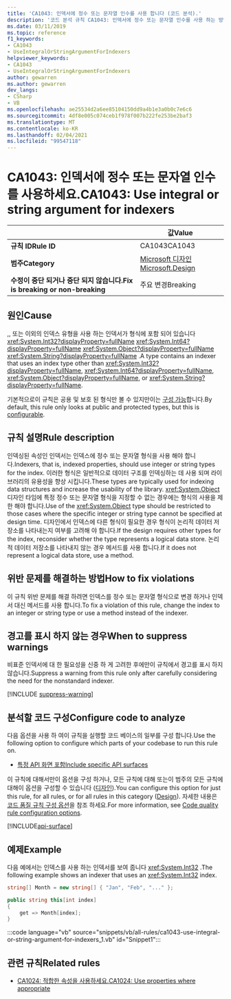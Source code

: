 ```yaml
---
title: 'CA1043: 인덱서에 정수 또는 문자열 인수를 사용 합니다 (코드 분석).'
description: '코드 분석 규칙 CA1043: 인덱서에 정수 또는 문자열 인수를 사용 하는 방법에 대해 알아봅니다.'
ms.date: 03/11/2019
ms.topic: reference
f1_keywords:
- CA1043
- UseIntegralOrStringArgumentForIndexers
helpviewer_keywords:
- CA1043
- UseIntegralOrStringArgumentForIndexers
author: gewarren
ms.author: gewarren
dev_langs:
- CSharp
- VB
ms.openlocfilehash: ae25534d2a6ee85104150dd9a4b1e3a0b0c7e6c6
ms.sourcegitcommit: 4df8e005c074ceb1f978f007b222fe253be2baf3
ms.translationtype: MT
ms.contentlocale: ko-KR
ms.lasthandoff: 02/04/2021
ms.locfileid: "99547118"
---
```

# <a name="ca1043-use-integral-or-string-argument-for-indexers"></a><span data-ttu-id="e9dbb-103">CA1043: 인덱서에 정수 또는 문자열 인수를 사용하세요.</span><span class="sxs-lookup"><span data-stu-id="e9dbb-103">CA1043: Use integral or string argument for indexers</span></span>

| | <span data-ttu-id="e9dbb-104">값</span><span class="sxs-lookup"><span data-stu-id="e9dbb-104">Value</span></span> |
|-|-|
| <span data-ttu-id="e9dbb-105">**규칙 ID**</span><span class="sxs-lookup"><span data-stu-id="e9dbb-105">**Rule ID**</span></span> |<span data-ttu-id="e9dbb-106">CA1043</span><span class="sxs-lookup"><span data-stu-id="e9dbb-106">CA1043</span></span>|
| <span data-ttu-id="e9dbb-107">**범주**</span><span class="sxs-lookup"><span data-stu-id="e9dbb-107">**Category**</span></span> |[<span data-ttu-id="e9dbb-108">Microsoft 디자인</span><span class="sxs-lookup"><span data-stu-id="e9dbb-108">Microsoft.Design</span></span>](design-warnings.md)|
| <span data-ttu-id="e9dbb-109">**수정이 중단 되거나 중단 되지 않습니다.**</span><span class="sxs-lookup"><span data-stu-id="e9dbb-109">**Fix is breaking or non-breaking**</span></span> |<span data-ttu-id="e9dbb-110">주요 변경</span><span class="sxs-lookup"><span data-stu-id="e9dbb-110">Breaking</span></span>|

## <a name="cause"></a><span data-ttu-id="e9dbb-111">원인</span><span class="sxs-lookup"><span data-stu-id="e9dbb-111">Cause</span></span>

<span data-ttu-id="e9dbb-112">,, 또는 이외의 인덱스 유형을 사용 하는 인덱서가 형식에 포함 되어 있습니다 <xref:System.Int32?displayProperty=fullName> <xref:System.Int64?displayProperty=fullName> <xref:System.Object?displayProperty=fullName> <xref:System.String?displayProperty=fullName> .</span><span class="sxs-lookup"><span data-stu-id="e9dbb-112">A type contains an indexer that uses an index type other than <xref:System.Int32?displayProperty=fullName>, <xref:System.Int64?displayProperty=fullName>, <xref:System.Object?displayProperty=fullName>, or <xref:System.String?displayProperty=fullName>.</span></span>

<span data-ttu-id="e9dbb-113">기본적으로이 규칙은 공용 및 보호 된 형식만 볼 수 있지만이는 [구성 가능](#configure-code-to-analyze)합니다.</span><span class="sxs-lookup"><span data-stu-id="e9dbb-113">By default, this rule only looks at public and protected types, but this is [configurable](#configure-code-to-analyze).</span></span>

## <a name="rule-description"></a><span data-ttu-id="e9dbb-114">규칙 설명</span><span class="sxs-lookup"><span data-stu-id="e9dbb-114">Rule description</span></span>

<span data-ttu-id="e9dbb-115">인덱싱된 속성인 인덱서는 인덱스에 정수 또는 문자열 형식을 사용 해야 합니다.</span><span class="sxs-lookup"><span data-stu-id="e9dbb-115">Indexers, that is, indexed properties, should use integer or string types for the index.</span></span> <span data-ttu-id="e9dbb-116">이러한 형식은 일반적으로 데이터 구조를 인덱싱하는 데 사용 되며 라이브러리의 유용성을 향상 시킵니다.</span><span class="sxs-lookup"><span data-stu-id="e9dbb-116">These types are typically used for indexing data structures and increase the usability of the library.</span></span> <span data-ttu-id="e9dbb-117"><xref:System.Object>디자인 타임에 특정 정수 또는 문자열 형식을 지정할 수 없는 경우에는 형식의 사용을 제한 해야 합니다.</span><span class="sxs-lookup"><span data-stu-id="e9dbb-117">Use of the <xref:System.Object> type should be restricted to those cases where the specific integer or string type cannot be specified at design time.</span></span> <span data-ttu-id="e9dbb-118">디자인에서 인덱스에 다른 형식이 필요한 경우 형식이 논리적 데이터 저장소를 나타내는지 여부를 고려해 야 합니다.</span><span class="sxs-lookup"><span data-stu-id="e9dbb-118">If the design requires other types for the index, reconsider whether the type represents a logical data store.</span></span> <span data-ttu-id="e9dbb-119">논리적 데이터 저장소를 나타내지 않는 경우 메서드를 사용 합니다.</span><span class="sxs-lookup"><span data-stu-id="e9dbb-119">If it does not represent a logical data store, use a method.</span></span>

## <a name="how-to-fix-violations"></a><span data-ttu-id="e9dbb-120">위반 문제를 해결하는 방법</span><span class="sxs-lookup"><span data-stu-id="e9dbb-120">How to fix violations</span></span>

<span data-ttu-id="e9dbb-121">이 규칙 위반 문제를 해결 하려면 인덱스를 정수 또는 문자열 형식으로 변경 하거나 인덱서 대신 메서드를 사용 합니다.</span><span class="sxs-lookup"><span data-stu-id="e9dbb-121">To fix a violation of this rule, change the index to an integer or string type or use a method instead of the indexer.</span></span>

## <a name="when-to-suppress-warnings"></a><span data-ttu-id="e9dbb-122">경고를 표시 하지 않는 경우</span><span class="sxs-lookup"><span data-stu-id="e9dbb-122">When to suppress warnings</span></span>

<span data-ttu-id="e9dbb-123">비표준 인덱서에 대 한 필요성을 신중 하 게 고려한 후에만이 규칙에서 경고를 표시 하지 않습니다.</span><span class="sxs-lookup"><span data-stu-id="e9dbb-123">Suppress a warning from this rule only after carefully considering the need for the nonstandard indexer.</span></span>

[!INCLUDE [suppress-warning](../../../../includes/code-analysis/suppress-warning.md)]

## <a name="configure-code-to-analyze"></a><span data-ttu-id="e9dbb-124">분석할 코드 구성</span><span class="sxs-lookup"><span data-stu-id="e9dbb-124">Configure code to analyze</span></span>

<span data-ttu-id="e9dbb-125">다음 옵션을 사용 하 여이 규칙을 실행할 코드 베이스의 일부를 구성 합니다.</span><span class="sxs-lookup"><span data-stu-id="e9dbb-125">Use the following option to configure which parts of your codebase to run this rule on.</span></span>

- [<span data-ttu-id="e9dbb-126">특정 API 화면 포함</span><span class="sxs-lookup"><span data-stu-id="e9dbb-126">Include specific API surfaces</span></span>](#include-specific-api-surfaces)

<span data-ttu-id="e9dbb-127">이 규칙에 대해서만이 옵션을 구성 하거나, 모든 규칙에 대해 또는이 범주의 모든 규칙에 대해이 옵션을 구성할 수 있습니다 ([디자인](design-warnings.md)).</span><span class="sxs-lookup"><span data-stu-id="e9dbb-127">You can configure this option for just this rule, for all rules, or for all rules in this category ([Design](design-warnings.md)).</span></span> <span data-ttu-id="e9dbb-128">자세한 내용은 [코드 품질 규칙 구성 옵션](../code-quality-rule-options.md)을 참조 하세요.</span><span class="sxs-lookup"><span data-stu-id="e9dbb-128">For more information, see [Code quality rule configuration options](../code-quality-rule-options.md).</span></span>

[!INCLUDE[api-surface](~/includes/code-analysis/api-surface.md)]

## <a name="example"></a><span data-ttu-id="e9dbb-129">예제</span><span class="sxs-lookup"><span data-stu-id="e9dbb-129">Example</span></span>

<span data-ttu-id="e9dbb-130">다음 예에서는 인덱스를 사용 하는 인덱서를 보여 줍니다 <xref:System.Int32> .</span><span class="sxs-lookup"><span data-stu-id="e9dbb-130">The following example shows an indexer that uses an <xref:System.Int32> index.</span></span>

```csharp
string[] Month = new string[] { "Jan", "Feb", "..." };

public string this[int index]
{
    get => Month[index];
}
```

:::code language="vb" source="snippets/vb/all-rules/ca1043-use-integral-or-string-argument-for-indexers_1.vb" id="Snippet1":::

## <a name="related-rules"></a><span data-ttu-id="e9dbb-131">관련 규칙</span><span class="sxs-lookup"><span data-stu-id="e9dbb-131">Related rules</span></span>

- [<span data-ttu-id="e9dbb-132">CA1024: 적합한 속성을 사용하세요.</span><span class="sxs-lookup"><span data-stu-id="e9dbb-132">CA1024: Use properties where appropriate</span></span>](ca1024.md)
